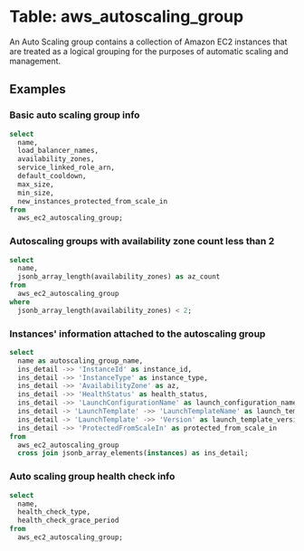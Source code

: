 # Table: aws_autoscaling_group

An Auto Scaling group contains a collection of Amazon EC2 instances that are treated as a logical grouping for the purposes of automatic scaling and management.

## Examples

### Basic auto scaling group info

```sql
select
  name,
  load_balancer_names,
  availability_zones,
  service_linked_role_arn,
  default_cooldown,
  max_size,
  min_size,
  new_instances_protected_from_scale_in
from
  aws_ec2_autoscaling_group;
```


### Autoscaling groups with availability zone count less than 2

```sql
select
  name,
  jsonb_array_length(availability_zones) as az_count
from
  aws_ec2_autoscaling_group
where
  jsonb_array_length(availability_zones) < 2;
```


### Instances' information attached to the autoscaling group

```sql
select
  name as autoscaling_group_name,
  ins_detail ->> 'InstanceId' as instance_id,
  ins_detail ->> 'InstanceType' as instance_type,
  ins_detail ->> 'AvailabilityZone' as az,
  ins_detail ->> 'HealthStatus' as health_status,
  ins_detail ->> 'LaunchConfigurationName' as launch_configuration_name,
  ins_detail -> 'LaunchTemplate' ->> 'LaunchTemplateName' as launch_template_name,
  ins_detail -> 'LaunchTemplate' ->> 'Version' as launch_template_version,
  ins_detail ->> 'ProtectedFromScaleIn' as protected_from_scale_in
from
  aws_ec2_autoscaling_group
  cross join jsonb_array_elements(instances) as ins_detail;
```


### Auto scaling group health check info

```sql
select
  name,
  health_check_type,
  health_check_grace_period
from
  aws_ec2_autoscaling_group;
```